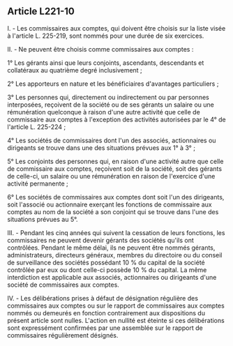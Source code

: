 Article L221-10
----
I. - Les commissaires aux comptes, qui doivent être choisis sur la liste visée à
l'article L. 225-219, sont nommés pour une durée de six exercices.

II. - Ne peuvent être choisis comme commissaires aux comptes :

1° Les gérants ainsi que leurs conjoints, ascendants, descendants et collatéraux
au quatrième degré inclusivement ;

2° Les apporteurs en nature et les bénéficiaires d'avantages particuliers ;

3° Les personnes qui, directement ou indirectement ou par personnes interposées,
reçoivent de la société ou de ses gérants un salaire ou une rémunération
quelconque à raison d'une autre activité que celle de commissaire aux comptes à
l'exception des activités autorisées par le 4° de l'article L. 225-224 ;

4° Les sociétés de commissaires dont l'un des associés, actionnaires ou
dirigeants se trouve dans une des situations prévues aux 1° à 3° ;

5° Les conjoints des personnes qui, en raison d'une activité autre que celle de
commissaire aux comptes, reçoivent soit de la société, soit des gérants de
celle-ci, un salaire ou une rémunération en raison de l'exercice d'une activité
permanente ;

6° Les sociétés de commissaires aux comptes dont soit l'un des dirigeants, soit
l'associé ou actionnaire exerçant les fonctions de commissaire aux comptes au
nom de la société a son conjoint qui se trouve dans l'une des situations prévues
au 5°.

III. - Pendant les cinq années qui suivent la cessation de leurs fonctions, les
commissaires ne peuvent devenir gérants des sociétés qu'ils ont contrôlées.
Pendant le même délai, ils ne peuvent être nommés gérants, administrateurs,
directeurs généraux, membres du directoire ou du conseil de surveillance des
sociétés possédant 10 % du capital de la société contrôlée par eux ou dont
celle-ci possède 10 % du capital. La même interdiction est applicable aux
associés, actionnaires ou dirigeants d'une société de commissaires aux comptes.

IV. - Les délibérations prises à défaut de désignation régulière des
commissaires aux comptes ou sur le rapport de commissaires aux comptes nommés ou
demeurés en fonction contrairement aux dispositions du présent article sont
nulles. L'action en nullité est éteinte si ces délibérations sont expressément
confirmées par une assemblée sur le rapport de commissaires régulièrement
désignés.
